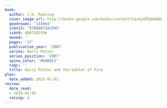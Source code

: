 ```yaml
---
book:
  author: J.K. Rowling
  cover_image_url: http://books.google.com/books/content?id=KyGPEAAAQBAJ&printsec=frontcover&img=1&zoom=1&source=gbs_api
  goodreads: '333664'
  isbn13: '9780807282595'
  isbn9: 0807282596
  owned: ''
  pages: '17'
  publication_year: '2007'
  series: Harry Potter
  series_position: '2007'
  spine_color: '#b08053'
  tags: ''
  title: Harry Potter and the Goblet of Fire
plan:
  date_added: 2023-01-01
review:
  date_read:
  - 2010-01-06
  rating: 4
---
```

